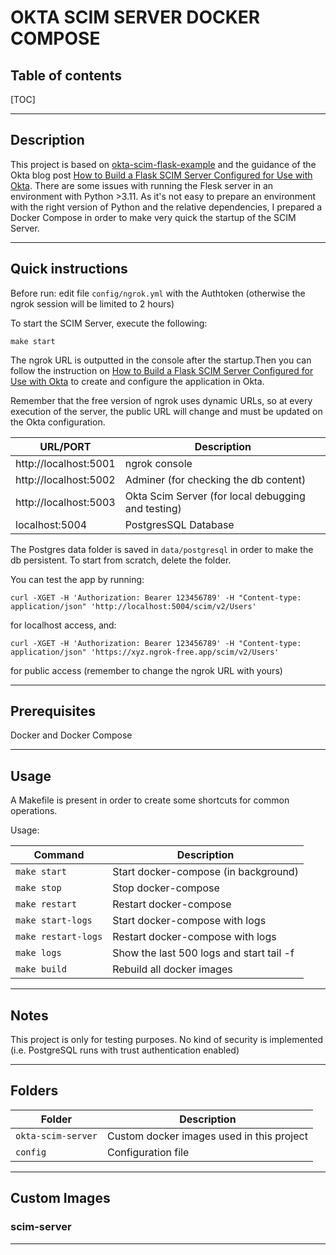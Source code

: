 # OKTA SCIM SERVER DOCKER COMPOSE

## Table of contents

[TOC]

---

## Description

This project is based on [okta-scim-flask-example](https://github.com/oktadev/okta-scim-flask-example) and the guidance of the Okta blog post [How to Build a Flask SCIM Server Configured for Use with Okta](https://developer.okta.com/blog/2021/09/01/flask-scim-server).
There are some issues with running the Flesk server in an environment with Python >3.11. As it's not easy to prepare an environment with the right version of Python and the relative dependencies, I prepared a Docker Compose in order to make very quick the startup of the SCIM Server.

---

## Quick instructions

Before run:
edit file `config/ngrok.yml` with the Authtoken (otherwise the ngrok session will be limited to 2 hours)

To start the SCIM Server, execute the following:

`make start`

The ngrok URL is outputted in the console after the startup.Then you can follow the instruction on [How to Build a Flask SCIM Server Configured for Use with Okta](https://developer.okta.com/blog/2021/09/01/flask-scim-server) to create and configure the application in Okta.

Remember that the free version of ngrok uses dynamic URLs, so at every execution of the server, the public URL will change and must be updated on the Okta configuration.

|URL/PORT |Description|
|-----------------------|-----------|
| http://localhost:5001 | ngrok console |
| http://localhost:5002 | Adminer (for checking the db content) |
| http://localhost:5003 | Okta Scim Server (for local debugging and testing) |
| localhost:5004        | PostgresSQL Database |

The Postgres data folder is saved in `data/postgresql` in order to make the db persistent. To start from scratch, delete the folder.

You can test the app by running:

`curl -XGET -H 'Authorization: Bearer 123456789' -H "Content-type: application/json" 'http://localhost:5004/scim/v2/Users'`

for localhost access, and:

`curl -XGET -H 'Authorization: Bearer 123456789' -H "Content-type: application/json" 'https://xyz.ngrok-free.app/scim/v2/Users'`

for public access (remember to change the ngrok URL with yours)

---

## Prerequisites

Docker and Docker Compose

---

## Usage

A Makefile is present in order to create some shortcuts for common operations.

Usage:

|Command |Description|
|-------------------|-----------|
|`make start` | Start docker-compose (in background)|
|`make stop` | Stop docker-compose |
|`make restart` | Restart docker-compose |
|`make start-logs` | Start docker-compose with logs |
|`make restart-logs`| Restart docker-compose with logs |
|`make logs` | Show the last 500 logs and start tail -f |
|`make build` | Rebuild all docker images |

---

## Notes
This project is only for testing purposes. No kind of security is implemented (i.e. PostgreSQL runs with trust authentication enabled)

---

## Folders
|Folder|Description|
|------|-----------|
|`okta-scim-server`| Custom docker images used in this project|
|`config`| Configuration file|

---

## Custom Images

### scim-server

---
